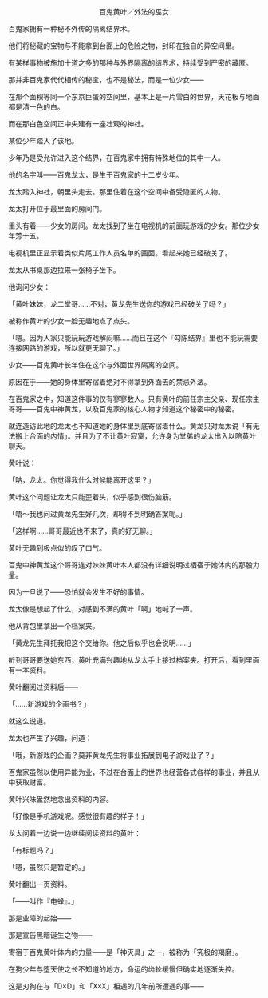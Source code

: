 <p align="center">百鬼黄叶／外法的巫女</p>

百鬼家拥有一种秘不外传的隔离结界术。

他们将秘藏的宝物与不能拿到台面上的危险之物，封印在独自的异空间里。

有某样事物被施加十道之多的那种与外界隔离的结界术，持续受到严密的藏匿。

那并非百鬼家代代相传的秘宝，也不是秘法，而是一位少女——

在那个面积等同一个东京巨蛋的空间里，基本上是一片雪白的世界，天花板与地面都是清一色的白。

而在那白色空间正中央建有一座壮观的神社。

某位少年踏入了该地。

少年乃是受允许进入这个结界，在百鬼家中拥有特殊地位的其中一人。

他的名字叫——百鬼龙太，是生于百鬼家的十二岁少年。

龙太踏入神社，朝里头走去。那里住着在这个空间中备受隐匿的人物。

龙太打开位于最里面的房间门。

里头有着——少女的房间。龙太找到了坐在电视机的前面玩游戏的少女。那位少女年芳十五。

电视机里正显示着类似片尾工作人员名单的画面。看起来她已经破关了。

龙太从书桌那边拉来一张椅子坐下。

他询问少女：

「黄叶妹妹，龙二堂哥……不对，黄龙先生送你的游戏已经破关了吗？」

被称作黄叶的少女一脸无趣地点了点头。

「嗯。因为人家只能玩玩游戏解闷嘛……而且在这个『勾陈结界』里也不能玩需要连接网路的游戏，所以就更无聊了。」

少女——百鬼黄叶长年住在这个与外面世界隔离的空间。

原因在于——她的身体里寄宿着绝对不得拿到外面去的禁忌外法。

在百鬼家之中，知道这件事的仅有寥寥数人。只有黄叶的前任宗主父亲、现任宗主哥哥——百鬼中神黄龙，以及百鬼家的核心人物才知道这个秘密中的秘密。

就连造访此地的龙太也不知道她的身体里到底寄宿着什么。黄龙只对龙太说「有无法搬上台面的内情」。并且为了不让黄叶寂寞，允许身为堂弟的龙太出入以陪黄叶聊天。

黄叶说：

「呐，龙太。你觉得我什么时候能离开这里？」

黄叶这个问题让龙太只能歪着头，似乎感到很伤脑筋。

「唔～我也问过黄龙先生好几次，却得不到明确答案呢。」

「这样啊……哥哥最近也不来了，真的好无聊。」

黄叶无趣到极点似的叹了口气。

百鬼中神黄龙这个哥哥连对妹妹黄叶本人都没有详细说明过栖宿于她体内的那股力量。

因为一旦说了——恐怕就会发生不好的事情。

龙太像是想起了什么，对感到不满的黄叶「啊」地喊了一声。

他从背包里拿出一个档案夹。

「黄龙先生拜托我把这个交给你。他之后似乎也会说明……」

听到哥哥要送她东西，黄叶充满兴趣地从龙太手上接过档案夹。打开后，看到里面有一本资料。

黄叶翻阅过资料后——

「……新游戏的企画书？」

就这么说道。

龙太也产生了兴趣，问道：

「哦，新游戏的企画？莫非黄龙先生将事业拓展到电子游戏业了？」

百鬼家虽然以使用异能为业，不过在台面上的世界也经营各式各样的事业，并且从中获取财富。

黄叶兴味盎然地念出资料的内容。

「好像是手机游戏呢。感觉很有趣的样子！」

龙太问着一边说一边继续阅读资料的黄叶：

「有标题吗？」

「嗯，虽然只是暂定的。」

黄叶翻出一页资料。

「——叫作『电蜂』。」

那是业障<Karma>的起始——

那是宣告黑暗<Dark>诞生之物——

寄宿于百鬼黄叶体内的力量——是「神灭具」之一，被称为「究极的羯磨<Telos Karma>」。

在狗少年与堕天使之长不知道的地方，命运的齿轮缓慢但确实地逐渐失控。

这是刃狗在与「D×D<Diabolos Dragon>」和「X×X<Cross Times Kiss>」相遇的几年前所遭遇的事——

